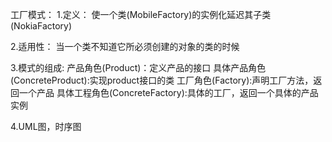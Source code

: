 工厂模式：
1.定义：
使一个类(MobileFactory)的实例化延迟其子类(NokiaFactory)

2.适用性：
当一个类不知道它所必须创建的对象的类的时候

3.模式的组成:
产品角色(Product)：定义产品的接口
具体产品角色(ConcreteProduct):实现product接口的类
工厂角色(Factory):声明工厂方法，返回一个产品
具体工程角色(ConcreteFactory):具体的工厂，返回一个具体的产品实例

4.UML图，时序图